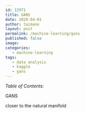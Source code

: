 ```yaml
---
id: 12971
title: GANS
date: 2020-04-01
author: taimane
layout: post
permalink: /machine-learning/gans
published: false
image:
categories:
   - machine-learning
tags:
   - data analysis
   - kaggle
   - gans
---
```

<script type="text/x-mathjax-config">
    MathJax.Hub.Config({
      tex2jax: {
        skipTags: ['script', 'noscript', 'style', 'textarea', 'pre'],
        inlineMath: [['$','$']]
      }
    });
</script>
<script src="https://cdn.mathjax.org/mathjax/latest/MathJax.js?config=TeX-AMS-MML_HTMLorMML" type="text/javascript"></script>
 
_Table of Contents:_
 
GANS

closer to the natural manifold


